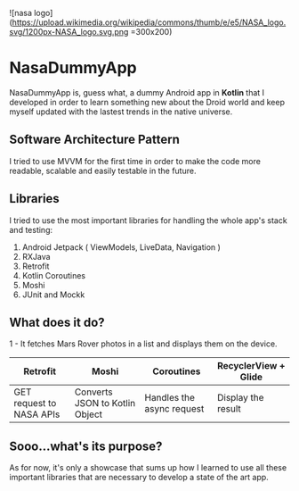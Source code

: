 ![nasa logo](https://upload.wikimedia.org/wikipedia/commons/thumb/e/e5/NASA_logo.svg/1200px-NASA_logo.svg.png =300x200)

# NasaDummyApp
NasaDummyApp is, guess what, a dummy Android app in **Kotlin** that I developed in order to learn something new about the Droid world and keep myself updated with the lastest trends in the native universe. 

## Software Architecture Pattern
I tried to use MVVM for the first time in order to make the code more readable, scalable and easily testable in the future.

## Libraries
I tried to use the most important libraries for handling the whole app's stack and testing:
 1. Android Jetpack ( ViewModels, LiveData, Navigation )
 2. RXJava
 3. Retrofit
 4. Kotlin Coroutines
 5. Moshi
 6. JUnit and Mockk

## What does it do? 
1 - It fetches Mars Rover photos in a list and displays them on the device. 

| Retrofit | Moshi | Coroutines | RecyclerView + Glide |
|--|--| -- | -- |
| GET request to NASA APIs | Converts JSON to Kotlin Object | Handles the async request | Display the result |



## Sooo...what's its purpose? 

As for now, it's only a showcase that sums up how I learned to use all these important libraries that are necessary to develop a state of the art app.
